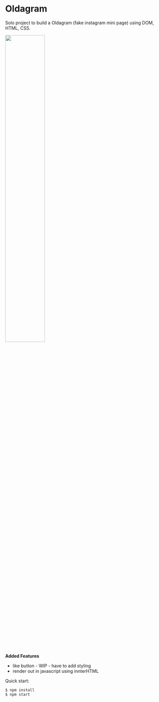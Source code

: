 
# Oldagram

Solo project to build a Oldagram (fake instagram mini page) using DOM, HTML, CSS. 


<img src="https://github.com/IngridGdesigns/oldagram/blob/main/appScreenshot.png" width="50%" height="50%">

**Added Features**
- like button - WIP - have to add styling
- render out in javascript using innterHTML


Quick start:

```
$ npm install
$ npm start
````


